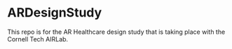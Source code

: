 # ARDesignStudy
This repo is for the AR Healthcare design study that is taking place with the Cornell Tech AIRLab.
